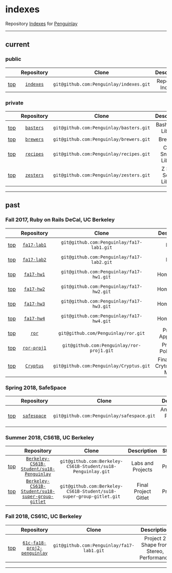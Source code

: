 # indexes
Repository [Indexes](https://github.com/Penguinlay/indexes) for [Penguinlay](https://github.com/Penguinlay)

---

## current

### public
|                 | Repository                                         | Clone                                   | Description            |
|:---------------:|:--------------------------------------------------:|:---------------------------------------:|:----------------------:|
| [top](#indexes) | [`indexes`](https://github.com/Penguinlay/indexes) | `git@github.com:Penguinlay/indexes.git` | Repository Indexes     |

### private
|                 | Repository                                         | Clone                                   | Description            |
|:---------------:|:--------------------------------------------------:|:---------------------------------------:|:----------------------:|
| [top](#indexes) | [`basters`](https://github.com/Penguinlay/basters) | `git@github.com:Penguinlay/basters.git` | Bash Script Library    |
| [top](#indexes) | [`brewers`](https://github.com/Penguinlay/brewers) | `git@github.com:Penguinlay/brewers.git` | Brew File              |
| [top](#indexes) | [`recipes`](https://github.com/Penguinlay/recipes) | `git@github.com:Penguinlay/recipes.git` | Code Snippet Library   |
| [top](#indexes) | [`zesters`](https://github.com/Penguinlay/zesters) | `git@github.com:Penguinlay/zesters.git` | Z Shell Script Library |

---

## past

### Fall 2017, Ruby on Rails DeCal, UC Berkeley
|                 | Repository                                             | Clone                                     | Description                           | Status           |
|:---------------:|:------------------------------------------------------:|:-----------------------------------------:|:-------------------------------------:|:----------------:|
| [top](#indexes) | [`fa17-lab1`](https://github.com/Penguinlay/fa17-lab1) | `git@github.com:Penguinlay/fa17-lab1.git` | Lab 1                                 | Public archived  |
| [top](#indexes) | [`fa17-lab2`](https://github.com/Penguinlay/fa17-lab2) | `git@github.com:Penguinlay/fa17-lab2.git` | Lab 2                                 | Public archived  |
| [top](#indexes) | [`fa17-hw1`](https://github.com/Penguinlay/fa17-hw1)   | `git@github.com:Penguinlay/fa17-hw1.git`  | Homework 1                            | Public archived  |
| [top](#indexes) | [`fa17-hw2`](https://github.com/Penguinlay/fa17-hw2)   | `git@github.com:Penguinlay/fa17-hw2.git`  | Homework 2                            | Public archived  |
| [top](#indexes) | [`fa17-hw3`](https://github.com/Penguinlay/fa17-hw3)   | `git@github.com:Penguinlay/fa17-hw3.git`  | Homework 3                            | Public archived  |
| [top](#indexes) | [`fa17-hw4`](https://github.com/Penguinlay/fa17-hw4)   | `git@github.com:Penguinlay/fa17-hw4.git`  | Homework 4                            | Public archived  |
| [top]($indexes) | [`ror`](https://github.com/Penguinlay/ror)             | `git@github.com/Penguinlay/ror.git`       | Practice Application                  | Private archived |
| [top](#indexes) | [`ror-proj1`](https://github.com/Penguinlay/ror-proj1) | `git@github.com:Penguinlay/ror-proj1.git` | Project 1<br>PokePortal               | Public           |
| [top](#indexes) | [`Cryptus`](https://github.com/Penguinlay/Cryptus)     | `git@github.com:Penguinlay/Cryptus.git`   | Final Project<br>Crytocurrency Market | Public           |

### Spring 2018, SafeSpace
|                 | Repository                                             | Clone                                     | Description              | Status  |
|:---------------:|:------------------------------------------------------:|:-----------------------------------------:|:------------------------:|:-------:|
| [top](#indexes) | [`safespace`](https://github.com/Penguinlay/safespace) | `git@github.com:Penguinlay/safespace.git` | Annonymous Peer-Led Chat | Public  |

### Summer 2018, CS61B, UC Berkeley
|                 | Repository                                                                                                            | Clone                                                               | Description                                 | Status  |
|:---------------:|:---------------------------------------------------------------------------------------------------------------------:|:-------------------------------------------------------------------:|:-------------------------------------------:|:-------:|
| [top](#indexes) | [`Berkeley-CS61B-Student/su18-Penguinlay`](https://github.com/Berkeley-CS61B-Student/su18-Penguinlay)                 | `git@github.com:Berkeley-CS61B-Student/su18-Penguinlay.git`         | Labs and Projects                           | Private |
| [top](#indexes) | [`Berkeley-CS61B-Student/su18-super-group-gitlet`](https://github.com/Berkeley-CS61B-Student/su18-super-group-gitlet) | `git@github.com:Berkeley-CS61B-Student/su18-super-group-gitlet.git` | Final Project<br>Gitlet                     | Private |

### Fall 2018, CS61C, UC Berkeley
|                 | Repository                                                                             | Clone                                     | Description                                 | Status  |
|:---------------:|:--------------------------------------------------------------------------------------:|:-----------------------------------------:|:-------------------------------------------:|:-------:|
| [top](#indexes) | [`61c-fa18-proj2-penguinlay`](https://github.com/Penguinlay/61c-fa18-proj2-penguinlay) | `git@github.com:Penguinlay/fa17-lab1.git` | Project 2<br>Shape from Stereo, Performance | Private |

---
